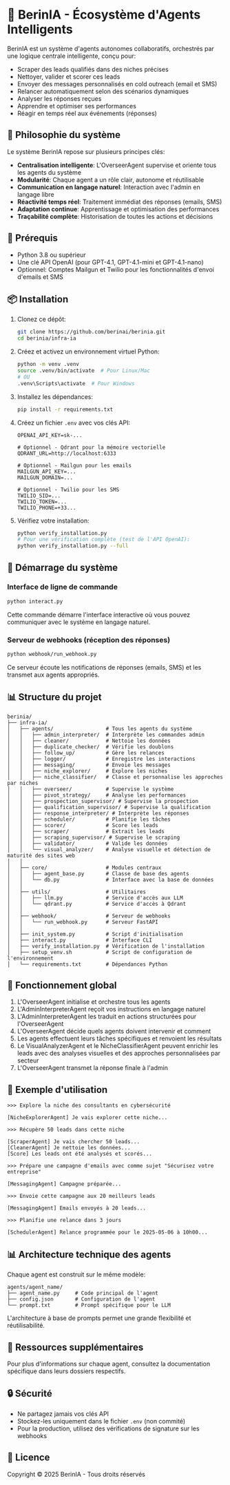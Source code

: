 # 🧠 BerinIA - Écosystème d'Agents Intelligents

BerinIA est un système d'agents autonomes collaboratifs, orchestrés par une logique centrale intelligente, conçu pour:

- Scraper des leads qualifiés dans des niches précises
- Nettoyer, valider et scorer ces leads
- Envoyer des messages personnalisés en cold outreach (email et SMS)
- Relancer automatiquement selon des scénarios dynamiques
- Analyser les réponses reçues
- Apprendre et optimiser ses performances
- Réagir en temps réel aux événements (réponses)

## 🎯 Philosophie du système

Le système BerinIA repose sur plusieurs principes clés:

- **Centralisation intelligente**: L'OverseerAgent supervise et oriente tous les agents du système
- **Modularité**: Chaque agent a un rôle clair, autonome et réutilisable
- **Communication en langage naturel**: Interaction avec l'admin en langage libre
- **Réactivité temps réel**: Traitement immédiat des réponses (emails, SMS)
- **Adaptation continue**: Apprentissage et optimisation des performances
- **Traçabilité complète**: Historisation de toutes les actions et décisions

## 🔧 Prérequis

- Python 3.8 ou supérieur
- Une clé API OpenAI (pour GPT-4.1, GPT-4.1-mini et GPT-4.1-nano)
- Optionnel: Comptes Mailgun et Twilio pour les fonctionnalités d'envoi d'emails et SMS

## 📦 Installation

1. Clonez ce dépôt:
   ```bash
   git clone https://github.com/berinai/berinia.git
   cd berinia/infra-ia
   ```

2. Créez et activez un environnement virtuel Python:
   ```bash
   python -m venv .venv
   source .venv/bin/activate  # Pour Linux/Mac
   # OU
   .venv\Scripts\activate  # Pour Windows
   ```

3. Installez les dépendances:
   ```bash
   pip install -r requirements.txt
   ```

4. Créez un fichier `.env` avec vos clés API:
   ```
   OPENAI_API_KEY=sk-...
   
   # Optionnel - Qdrant pour la mémoire vectorielle
   QDRANT_URL=http://localhost:6333
   
   # Optionnel - Mailgun pour les emails
   MAILGUN_API_KEY=...
   MAILGUN_DOMAIN=...
   
   # Optionnel - Twilio pour les SMS
   TWILIO_SID=...
   TWILIO_TOKEN=...
   TWILIO_PHONE=+33...
   ```

5. Vérifiez votre installation:
   ```bash
   python verify_installation.py
   # Pour une vérification complète (test de l'API OpenAI):
   python verify_installation.py --full
   ```

## 🚀 Démarrage du système

### Interface de ligne de commande

```bash
python interact.py
```

Cette commande démarre l'interface interactive où vous pouvez communiquer avec le système en langage naturel.

### Serveur de webhooks (réception des réponses)

```bash
python webhook/run_webhook.py
```

Ce serveur écoute les notifications de réponses (emails, SMS) et les transmet aux agents appropriés.

## 📊 Structure du projet

```
berinia/
├── infra-ia/
│   ├── agents/                 # Tous les agents du système
│   │   ├── admin_interpreter/  # Interprète les commandes admin
│   │   ├── cleaner/            # Nettoie les données
│   │   ├── duplicate_checker/  # Vérifie les doublons
│   │   ├── follow_up/          # Gère les relances
│   │   ├── logger/             # Enregistre les interactions
│   │   ├── messaging/          # Envoie les messages
│   │   ├── niche_explorer/     # Explore les niches
│   │   ├── niche_classifier/   # Classe et personnalise les approches par niches
│   │   ├── overseer/           # Supervise le système
│   │   ├── pivot_strategy/     # Analyse les performances
│   │   ├── prospection_supervisor/ # Supervise la prospection
│   │   ├── qualification_supervisor/ # Supervise la qualification
│   │   ├── response_interpreter/ # Interprète les réponses
│   │   ├── scheduler/          # Planifie les tâches
│   │   ├── scorer/             # Score les leads
│   │   ├── scraper/            # Extrait les leads
│   │   ├── scraping_supervisor/ # Supervise le scraping
│   │   ├── validator/          # Valide les données
│   │   └── visual_analyzer/    # Analyse visuelle et détection de maturité des sites web
│   │
│   ├── core/                   # Modules centraux
│   │   ├── agent_base.py       # Classe de base des agents
│   │   └── db.py               # Interface avec la base de données
│   │
│   ├── utils/                  # Utilitaires
│   │   ├── llm.py              # Service d'accès aux LLM
│   │   └── qdrant.py           # Service d'accès à Qdrant
│   │
│   ├── webhook/                # Serveur de webhooks
│   │   └── run_webhook.py      # Serveur FastAPI
│   │
│   ├── init_system.py          # Script d'initialisation
│   ├── interact.py             # Interface CLI
│   ├── verify_installation.py  # Vérification de l'installation
│   ├── setup_venv.sh           # Script de configuration de l'environnement
│   └── requirements.txt        # Dépendances Python
```

## 🔄 Fonctionnement global

1. L'OverseerAgent initialise et orchestre tous les agents
2. L'AdminInterpreterAgent reçoit vos instructions en langage naturel
3. L'AdminInterpreterAgent les traduit en actions structurées pour l'OverseerAgent
4. L'OverseerAgent décide quels agents doivent intervenir et comment
5. Les agents effectuent leurs tâches spécifiques et renvoient les résultats
6. Le VisualAnalyzerAgent et le NicheClassifierAgent peuvent enrichir les leads avec des analyses visuelles et des approches personnalisées par secteur
7. L'OverseerAgent transmet la réponse finale à l'admin

## 🌟 Exemple d'utilisation

```
>>> Explore la niche des consultants en cybersécurité

[NicheExplorerAgent] Je vais explorer cette niche...

>>> Récupère 50 leads dans cette niche

[ScraperAgent] Je vais chercher 50 leads...
[CleanerAgent] Je nettoie les données...
[Score] Les leads ont été analysés et scorés...

>>> Prépare une campagne d'emails avec comme sujet "Sécurisez votre entreprise"

[MessagingAgent] Campagne préparée...

>>> Envoie cette campagne aux 20 meilleurs leads

[MessagingAgent] Emails envoyés à 20 leads...

>>> Planifie une relance dans 3 jours

[SchedulerAgent] Relance programmée pour le 2025-05-06 à 10h00...
```

## 📊 Architecture technique des agents

Chaque agent est construit sur le même modèle:

```
agents/agent_name/
├── agent_name.py     # Code principal de l'agent
├── config.json       # Configuration de l'agent
└── prompt.txt        # Prompt spécifique pour le LLM
```

L'architecture à base de prompts permet une grande flexibilité et réutilisabilité.

## 📝 Ressources supplémentaires

Pour plus d'informations sur chaque agent, consultez la documentation spécifique dans leurs dossiers respectifs.

## 🔒 Sécurité

- Ne partagez jamais vos clés API
- Stockez-les uniquement dans le fichier `.env` (non commité)
- Pour la production, utilisez des vérifications de signature sur les webhooks

## 📄 Licence

Copyright © 2025 BerinIA - Tous droits réservés
